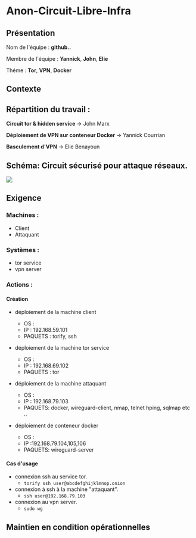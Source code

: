 # Anon-Circuit-Libre-Infra

## Présentation
Nom de l'équipe : **github..**

Membre de l'équipe : **Yannick**, **John**, **Elie**

Théme : **Tor**, **VPN**, **Docker** 

## Contexte

## Répartition du travail :

**Circuit tor & hidden service** -> John Marx

**Déploiement de VPN sur conteneur Docker** -> Yannick Courrian

**Basculement d'VPN** -> Elie Benayoun

## Schéma: Circuit sécurisé pour attaque réseaux.
![](https://i.imgur.com/0hEEMhP.png)

## Exigence   

### Machines :

- Client
- Attaquant

### Systèmes :

- tor service
- vpn server

### Actions :

#### Création
* déploiement de la machine client 
  * OS : 
  * IP : 192.168.59.101
  * PAQUETS : torify, ssh

* déploiement de la machine tor service 
  * OS : 
  * IP : 192.168.69.102 
  * PAQUETS : tor
 
* déploiement de la machine attaquant 
  * OS :
  * IP : 192.168.79.103
  * PAQUETS: docker, wireguard-client, nmap, telnet hping, sqlmap etc ..  

* déploiement de conteneur docker
  * OS :
  * IP :192.168.79.104,105,106
  * PAQUETS: wireguard-server
  
#### Cas d'usage
* connexion ssh au service tor.
  * ```torify ssh user@abcdefghijklmnop.onion```
* connexion à ssh à la machine "attaquant".
  * ```ssh user@192.168.79.103```
* connexion au vpn server.
  * ```sudo wg```
  
## Maintien en condition opérationnelles

